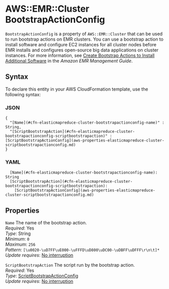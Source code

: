 # AWS::EMR::Cluster BootstrapActionConfig<a name="aws-properties-elasticmapreduce-cluster-bootstrapactionconfig"></a>

`BootstrapActionConfig` is a property of `AWS::EMR::Cluster` that can be used to run bootstrap actions on EMR clusters\. You can use a bootstrap action to install software and configure EC2 instances for all cluster nodes before EMR installs and configures open\-source big data applications on cluster instances\. For more information, see [Create Bootstrap Actions to Install Additional Software](https://docs.aws.amazon.com/emr/latest/ManagementGuide/emr-plan-bootstrap.html) in the *Amazon EMR Management Guide*\.

## Syntax<a name="aws-properties-elasticmapreduce-cluster-bootstrapactionconfig-syntax"></a>

To declare this entity in your AWS CloudFormation template, use the following syntax:

### JSON<a name="aws-properties-elasticmapreduce-cluster-bootstrapactionconfig-syntax.json"></a>

```
{
  "[Name](#cfn-elasticmapreduce-cluster-bootstrapactionconfig-name)" : String,
  "[ScriptBootstrapAction](#cfn-elasticmapreduce-cluster-bootstrapactionconfig-scriptbootstrapaction)" : [ScriptBootstrapActionConfig](aws-properties-elasticmapreduce-cluster-scriptbootstrapactionconfig.md)
}
```

### YAML<a name="aws-properties-elasticmapreduce-cluster-bootstrapactionconfig-syntax.yaml"></a>

```
  [Name](#cfn-elasticmapreduce-cluster-bootstrapactionconfig-name): String
  [ScriptBootstrapAction](#cfn-elasticmapreduce-cluster-bootstrapactionconfig-scriptbootstrapaction): 
    [ScriptBootstrapActionConfig](aws-properties-elasticmapreduce-cluster-scriptbootstrapactionconfig.md)
```

## Properties<a name="aws-properties-elasticmapreduce-cluster-bootstrapactionconfig-properties"></a>

`Name`  <a name="cfn-elasticmapreduce-cluster-bootstrapactionconfig-name"></a>
The name of the bootstrap action\.  
*Required*: Yes  
*Type*: String  
*Minimum*: `0`  
*Maximum*: `256`  
*Pattern*: `[\u0020-\uD7FF\uE000-\uFFFD\uD800\uDC00-\uDBFF\uDFFF\r\n\t]*`  
*Update requires*: [No interruption](https://docs.aws.amazon.com/AWSCloudFormation/latest/UserGuide/using-cfn-updating-stacks-update-behaviors.html#update-no-interrupt)

`ScriptBootstrapAction`  <a name="cfn-elasticmapreduce-cluster-bootstrapactionconfig-scriptbootstrapaction"></a>
The script run by the bootstrap action\.  
*Required*: Yes  
*Type*: [ScriptBootstrapActionConfig](aws-properties-elasticmapreduce-cluster-scriptbootstrapactionconfig.md)  
*Update requires*: [No interruption](https://docs.aws.amazon.com/AWSCloudFormation/latest/UserGuide/using-cfn-updating-stacks-update-behaviors.html#update-no-interrupt)